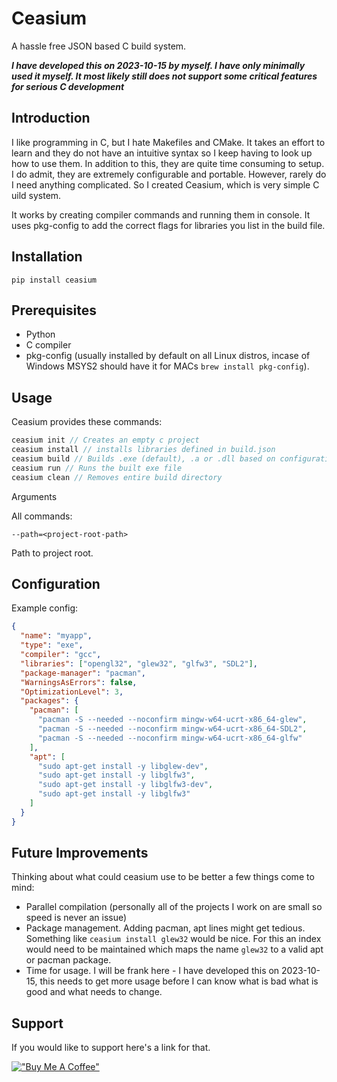 # Ceasium

A hassle free JSON based C build system.

**_I have developed this on 2023-10-15 by myself. I have only minimally used it myself. It most likely still does not support some critical features for serious C development_**

## Introduction

I like programming in C, but I hate Makefiles and CMake. It takes an effort to learn and they do not have an intuitive syntax so I keep having to look up how to use them. In addition to this, they are quite time consuming to setup. I do admit, they are extremely configurable and portable. However, rarely do I need anything complicated. So I created Ceasium, which is very simple C uild system.

It works by creating compiler commands and running them in console. It uses pkg-config to add the correct flags for libraries you list in the build file.

## Installation

```
pip install ceasium
```

## Prerequisites

- Python
- C compiler
- pkg-config (usually installed by default on all Linux distros, incase of Windows MSYS2 should have it for MACs `brew install pkg-config`).

## Usage

Ceasium provides these commands:

```c
ceasium init // Creates an empty c project
ceasium install // installs libraries defined in build.json
ceasium build // Builds .exe (default), .a or .dll based on configuration
ceasium run // Runs the built exe file
ceasium clean // Removes entire build directory
```

Arguments

All commands:

`--path=<project-root-path>`

Path to project root.

## Configuration

Example config:

```json
{
  "name": "myapp",
  "type": "exe",
  "compiler": "gcc",
  "libraries": ["opengl32", "glew32", "glfw3", "SDL2"],
  "package-manager": "pacman",
  "WarningsAsErrors": false,
  "OptimizationLevel": 3,
  "packages": {
    "pacman": [
      "pacman -S --needed --noconfirm mingw-w64-ucrt-x86_64-glew",
      "pacman -S --needed --noconfirm mingw-w64-ucrt-x86_64-SDL2",
      "pacman -S --needed --noconfirm mingw-w64-ucrt-x86_64-glfw"
    ],
    "apt": [
      "sudo apt-get install -y libglew-dev",
      "sudo apt-get install -y libglfw3",
      "sudo apt-get install -y libglfw3-dev",
      "sudo apt-get install -y libglfw3"
    ]
  }
}
```

## Future Improvements

Thinking about what could ceasium use to be better a few things come to mind:

- Parallel compilation (personally all of the projects I work on are small so speed is never an issue)
- Package management. Adding pacman, apt lines might get tedious. Something like `ceasium install glew32` would be nice. For this an index would need to be maintained which maps the name `glew32` to a valid apt or pacman package.
- Time for usage. I will be frank here - I have developed this on 2023-10-15, this needs to get more usage before I can know what is bad what is good and what needs to change.

## Support

If you would like to support here's a link for that.

[!["Buy Me A Coffee"](https://www.buymeacoffee.com/assets/img/custom_images/orange_img.png)](https://www.buymeacoffee.com/EvaldasZmitra)
